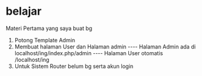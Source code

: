 # belajar


Materi Pertama yang saya buat bg
1. Potong Template Admin
2. Membuat halaman User dan Halaman admin
---- Halaman Admin ada di localhost/ing/index.php/admin
---- Halaman User otomatis /localhost/ing
3. Untuk Sistem Router belum bg serta akun login
